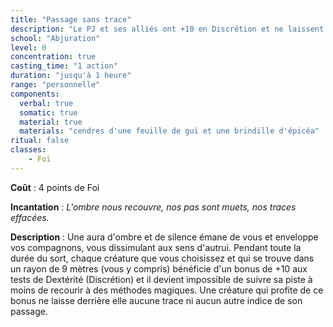 ```yaml
---
title: "Passage sans trace"
description: "Le PJ et ses alliés ont +10 en Discrétion et ne laissent pas de trace."
school: "Abjuration"
level: 0
concentration: true
casting_time: "1 action"
duration: "jusqu'à 1 heure"
range: "personnelle"
components:
  verbal: true
  somatic: true
  material: true
  materials: "cendres d'une feuille de gui et une brindille d'épicéa"
ritual: false
classes:
    - Foi
---
```

**Coût** : 4 points de Foi  

**Incantation** : *L'ombre nous recouvre, nos pas sont muets, nos traces effacées.*   

**Description** : Une aura d'ombre et de silence émane de vous et enveloppe vos compagnons, vous dissimulant aux sens d'autrui. Pendant toute la durée du sort, chaque créature que vous choisissez et qui se trouve dans un rayon de 9 mètres (vous y compris) bénéficie d'un bonus de +10 aux tests de Dextérité (Discrétion) et il devient impossible de suivre sa piste à moins de recourir à des méthodes magiques. Une créature qui profite de ce bonus ne laisse derrière elle aucune trace ni aucun autre indice de son passage.
